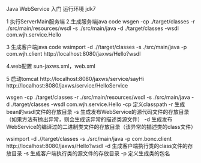 Java WebService 入门  运行环境 jdk7

1 执行ServerMain服务端
2.生成服务端java code
wsgen -cp ./target/classes -r ./src/main/resources/wsdl -s ./src/main/java -d ./target/classes -wsdl com.wjh.service.Hello

3 生成客户端java code
wsimport -d .//target/classes -s ./src/main/java -p com.wjh.client http://localhost:8080/jaxws/Hello?wsdl

4.web配置 sun-jaxws.xml，web.xml

5 启动tomcat
http://localhost:8080/jaxws/service/sayHi
http://localhost:8080/jaxws/service/HelloService


wsgen -cp ./target/classes -r ./src/main/resources/wsdl -s ./src/main/java -d ./target/classes -wsdl com.wjh.service.Hello
 -cp 定义classpath 
 -r 生成 bean的wsdl文件的存放目录 
 -s 生成发布WebService的源代码文件的存放目录（如果方法有抛出异常，则会生成该异常的描述类源文件） 
 -d 生成发布WebService的编译过的二进制类文件的存放目录（该异常的描述类的class文件）

wsimport -d .//target/classes -s ./src/main/java -p com.bonc.client http://localhost:8080/jaxws/Hello?wsdl
 -d 生成客户端执行类的class文件的存放目录
 -s 生成客户端执行类的源文件的存放目录
 -p 定义生成类的包名